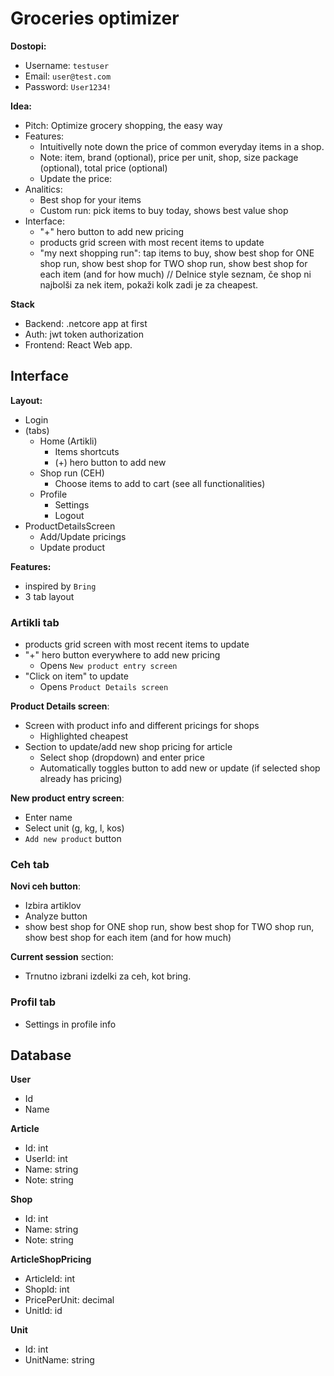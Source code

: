 # Groceries optimizer

**Dostopi:**
- Username: `testuser`
- Email: `user@test.com`
- Password: `User1234!`

**Idea:**
- Pitch: Optimize grocery shopping, the easy way
- Features: 
    - Intuitivelly note down the price of common everyday items in a shop. 
    - Note: item, brand (optional), price per unit, shop, size package (optional), total price (optional)
    - Update the price: 
- Analitics:
    - Best shop for your items 
    - Custom run: pick items to buy today, shows best value shop 
- Interface:
    - "+" hero button to add new pricing 
    - products grid screen with most recent items to update 
    - "my next shopping run": tap items to buy, show best shop for ONE shop run, show best shop for TWO shop run, show best shop for each item (and for how much)
        // Delnice style seznam, če shop ni najbolši za nek item, pokaži kolk zadi je za cheapest.

**Stack**
- Backend: .netcore app at first
- Auth: jwt token authorization
- Frontend: React Web app. 

## Interface

**Layout:**
- Login
- (tabs)
    - Home (Artikli)
        - Items shortcuts 
        - (+) hero button to add new
    - Shop run (CEH)
        - Choose items to add to cart (see all functionalities)
    - Profile
        - Settings
        - Logout
- ProductDetailsScreen
    - Add/Update pricings
    - Update product

**Features:**
- inspired by `Bring`
- 3 tab layout

### Artikli tab
- products grid screen with most recent items to update
- "+" hero button everywhere to add new pricing 
    - Opens `New product entry screen`
- "Click on item" to update
    - Opens `Product Details screen`

**Product Details screen**:
- Screen with product info and different pricings for shops
    - Highlighted cheapest
- Section to update/add new shop pricing for article
    - Select shop (dropdown) and enter price
    - Automatically toggles button to add new or update (if selected shop already has pricing)

**New product entry screen**:
- Enter name
- Select unit (g, kg, l, kos)
- `Add new product` button

### Ceh tab

**Novi ceh button**:
- Izbira artiklov
- Analyze button
- show best shop for ONE shop run, show best shop for TWO shop run, show best shop for each item (and for how much)

**Current session** section: 
- Trnutno izbrani izdelki za ceh, kot bring.

### Profil tab
- Settings in profile info

## Database

**User**
- Id
- Name

**Article**
- Id: int
- UserId: int
- Name: string
- Note: string

**Shop**
- Id: int
- Name: string
- Note: string

**ArticleShopPricing**
- ArticleId: int
- ShopId: int
- PricePerUnit: decimal
- UnitId: id

**Unit**
- Id: int
- UnitName: string